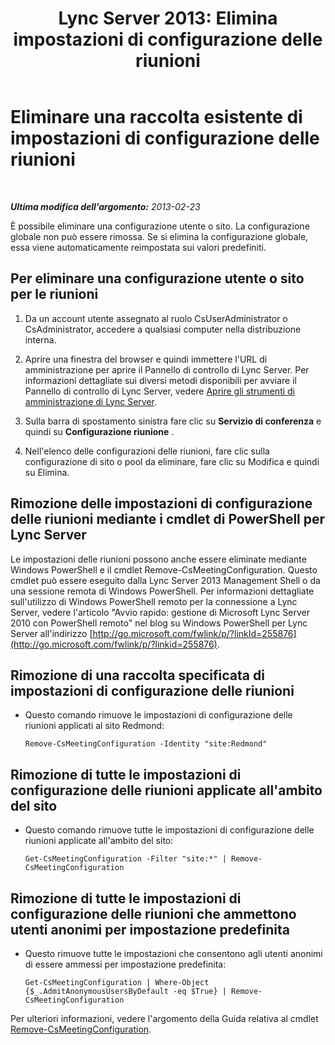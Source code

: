 ﻿---
title: "Lync Server 2013: Elimina impostazioni di configurazione delle riunioni"
TOCTitle: "Lync Server 2013: Elimina impostazioni di configurazione delle riunioni"
ms:assetid: 92ff8a91-05c5-4047-a533-5dff12f22299
ms:mtpsurl: https://technet.microsoft.com/it-it/library/JJ688136(v=OCS.15)
ms:contentKeyID: 49887658
ms.date: 08/24/2015
mtps_version: v=OCS.15
ms.translationtype: HT
---

# Eliminare una raccolta esistente di impostazioni di configurazione delle riunioni

 

_**Ultima modifica dell'argomento:** 2013-02-23_

È possibile eliminare una configurazione utente o sito. La configurazione globale non può essere rimossa. Se si elimina la configurazione globale, essa viene automaticamente reimpostata sui valori predefiniti.

## Per eliminare una configurazione utente o sito per le riunioni

1.  Da un account utente assegnato al ruolo CsUserAdministrator o CsAdministrator, accedere a qualsiasi computer nella distribuzione interna.

2.  Aprire una finestra del browser e quindi immettere l'URL di amministrazione per aprire il Pannello di controllo di Lync Server. Per informazioni dettagliate sui diversi metodi disponibili per avviare il Pannello di controllo di Lync Server, vedere [Aprire gli strumenti di amministrazione di Lync Server](lync-server-2013-open-lync-server-administrative-tools.md).

3.  Sulla barra di spostamento sinistra fare clic su **Servizio di conferenza** e quindi su **Configurazione riunione** .

4.  Nell'elenco delle configurazioni delle riunioni, fare clic sulla configurazione di sito o pool da eliminare, fare clic su Modifica e quindi su Elimina.

## Rimozione delle impostazioni di configurazione delle riunioni mediante i cmdlet di PowerShell per Lync Server

Le impostazioni delle riunioni possono anche essere eliminate mediante Windows PowerShell e il cmdlet Remove-CsMeetingConfiguration. Questo cmdlet può essere eseguito dalla Lync Server 2013 Management Shell o da una sessione remota di Windows PowerShell. Per informazioni dettagliate sull'utilizzo di Windows PowerShell remoto per la connessione a Lync Server, vedere l'articolo "Avvio rapido: gestione di Microsoft Lync Server 2010 con PowerShell remoto" nel blog su Windows PowerShell per Lync Server all'indirizzo [http://go.microsoft.com/fwlink/p/?linkId=255876](http://go.microsoft.com/fwlink/p/?linkid=255876).

## Rimozione di una raccolta specificata di impostazioni di configurazione delle riunioni

  - Questo comando rimuove le impostazioni di configurazione delle riunioni applicati al sito Redmond:
    
        Remove-CsMeetingConfiguration -Identity "site:Redmond"

## Rimozione di tutte le impostazioni di configurazione delle riunioni applicate all'ambito del sito

  - Questo comando rimuove tutte le impostazioni di configurazione delle riunioni applicate all'ambito del sito:
    
        Get-CsMeetingConfiguration -Filter "site:*" | Remove-CsMeetingConfiguration

## Rimozione di tutte le impostazioni di configurazione delle riunioni che ammettono utenti anonimi per impostazione predefinita

  - Questo rimuove tutte le impostazioni che consentono agli utenti anonimi di essere ammessi per impostazione predefinita:
    
        Get-CsMeetingConfiguration | Where-Object {$_.AdmitAnonymousUsersByDefault -eq $True} | Remove-CsMeetingConfiguration

Per ulteriori informazioni, vedere l'argomento della Guida relativa al cmdlet [Remove-CsMeetingConfiguration](ttps://docs.microsoft.com/en-us/powershell/module/skype/Remove-CsMeetingConfiguration).

